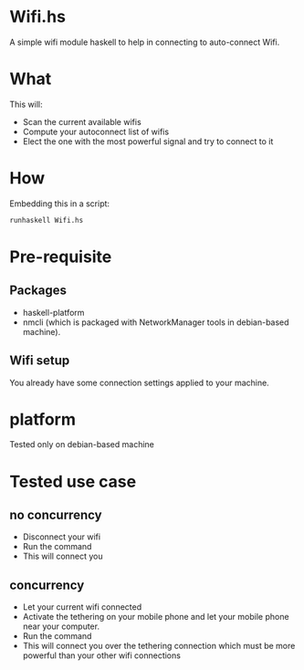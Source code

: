 Wifi.hs
=======

A simple wifi module haskell to help in connecting to auto-connect Wifi.

# What

This will:
- Scan the current available wifis
- Compute your autoconnect list of wifis
- Elect the one with the most powerful signal and try to connect to it

# How

Embedding this in a script:

```sh
runhaskell Wifi.hs
```

# Pre-requisite

## Packages

- haskell-platform
- nmcli (which is packaged with NetworkManager tools in debian-based machine).

## Wifi setup

You already have some connection settings applied to your machine.

# platform

Tested only on debian-based machine

# Tested use case

## no concurrency

- Disconnect your wifi
- Run the command
- This will connect you 

## concurrency

- Let your current wifi connected
- Activate the tethering on your mobile phone and let your mobile phone near your computer.
- Run the command
- This will connect you over the tethering connection which must be more powerful than your other wifi connections
